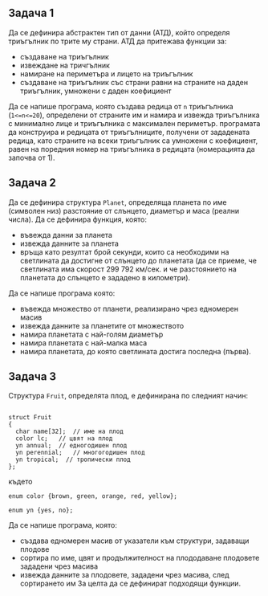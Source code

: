 ## Задача 1
Да се дефинира абстрактен тип от данни (АТД), който определя триъгълник по трите му страни. АТД да притежава функции за:
* създаване на триъгълник
* извеждане на тричгълник
* намиране на периметъра и лицето на триъгълник
* създаване на триъгълник със страни равни на страните на даден триъгълник, умножени с даден коефициент

Да се напише програма, която създава редица от `n` триъгълника (`1<=n<=20`), определени от страните им и намира и извежда триъгълника с минимално лице и триъгълника с максимален периметър.
програмата да конструира и редицата от триъгълниците, получени от зададената редица, като страните на всеки триъгълник са умножени с коефициент, равен на поредния номер на триъгълника в редицата (номерацията да започва от 1).

## Задача 2
Да се дефинира структура `Planet`, определяща планета по име (символен низ) разстояние от слънцето, диаметър и маса (реални числа).
Да се дефинира функция, която:
* въвежда данни за планета
* извежда данните за планета
* връща като резултат брой секунди, които са необходими на светлината да достигне от слънцето до планетата (да се приеме, че светлината има скорост 299 792 км/сек. и че разстоянието на планетата до слънцето е зададено в километри).

Да се напише програма която:
* въвежда множество от планети, реализирано чрез едномерен масив
* извежда данните за планетите от множеството
* намира планетата с най-голям диаметър
* намира планетата с най-малка маса
* намира планетата, до която светлината достига последна (първа).

## Задача 3
Структура `Fruit`, определята плод, е дефинирана по следният начин:
```

struct Fruit
{
  char name[32];  // име на плод
  color lc;   // цвят на плод
  yn annual;  // едногодишен плод
  yn perennial;   // многогодишен плод
  yn tropical;  // тропически плод
};

```
където

`enum color {brown, green, orange, red, yellow};`

`enum yn {yes, no};`

Да се напише програма, която:
* създава едномерен масив от указатели към структури, задаващи плодове
* сортира по име, цвят и продължителност на плододаване плодовете зададени чрез масива
* извежда данните за плодовете, зададени чрез масива, след сортирането им
За целта да се дефинират подходящи функции.
